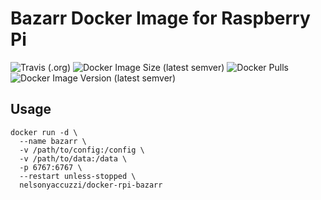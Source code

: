 # Bazarr Docker Image for Raspberry Pi 
![Travis (.org)](https://img.shields.io/travis/nelsonyaccuzzi/docker-rpi-bazarr?style=flat-square)
![Docker Image Size (latest semver)](https://img.shields.io/docker/image-size/nelsonyaccuzzi/docker-rpi-bazarr?style=flat-square)
![Docker Pulls](https://img.shields.io/docker/pulls/nelsonyaccuzzi/docker-rpi-bazarr?style=flat-square)
![Docker Image Version (latest semver)](https://img.shields.io/docker/v/nelsonyaccuzzi/docker-rpi-bazarr?sort=semver&style=flat-square)


## Usage

```
docker run -d \
  --name bazarr \
  -v /path/to/config:/config \
  -v /path/to/data:/data \
  -p 6767:6767 \
  --restart unless-stopped \
  nelsonyaccuzzi/docker-rpi-bazarr
```
